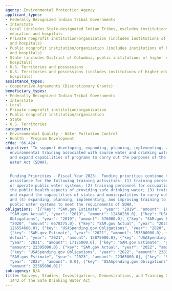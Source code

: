 ```yaml
---
agency: Environmental Protection Agency
applicant_types:
- Federally Recognized lndian Tribal Governments
- Interstate
- Local (includes State-designated lndian Tribes, excludes institutions of higher
  education and hospitals
- Private nonprofit institution/organization (includes institutions of higher education
  and hospitals)
- Public nonprofit institution/organization (includes institutions of higher education
  and hospitals)
- State (includes District of Columbia, public institutions of higher education and
  hospitals)
- U.S. Territories and possessions
- U.S. Territories and possessions (includes institutions of higher education and
  hospitals)
assistance_types:
- Cooperative Agreements (Discretionary Grants)
beneficiary_types:
- Federally Recognized Indian Tribal Governments
- Interstate
- Local
- Private nonprofit institution/organization
- Public nonprofit institution/organization
- State
- U.S. Territories
categories:
- Environmental Quality - Water Pollution Control
- Health - Program Development
cfda: '66.424'
objective: 'To support developing, expanding, planning, implementing, and improving
  environmental training associated with source water and drinking water. To develop
  and expand capabilities of programs to carry out the purposes of the Safe Drinking
  Water Act (SDWA).


  Funding Priorities - Fiscal Year 2023:  Funding priorities continue to include providing
  assistance for the following training activities: (1) training personnel who manage
  or operate public water systems; (2) training personnel for occupations involving
  the public health aspects of providing safe drinking water; (3) training to develop
  and expand the capabilities of states and municipalities to carry out the SDWA;
  and (4) expanding, planning, implementing, and improving training to enable small
  public water systems to meet the requirements of SDWA.'
obligations: '[{"key": "SAM.gov Estimate", "year": "2019", "amount": 1050000.0}, {"key":
  "SAM.gov Actual", "year": "2019", "amount": 12460236.0}, {"key": "USASpending.gov
  Obligations", "year": "2019", "amount": 576000.0}, {"key": "SAM.gov Estimate", "year":
  "2020", "amount": 6678275.0}, {"key": "SAM.gov Actual", "year": "2020", "amount":
  126554600.0}, {"key": "USASpending.gov Obligations", "year": "2020", "amount": 13498600.0},
  {"key": "SAM.gov Estimate", "year": "2021", "amount": 153500000.0}, {"key": "SAM.gov
  Actual", "year": "2021", "amount": 15075000.0}, {"key": "USASpending.gov Obligations",
  "year": "2021", "amount": 17125000.0}, {"key": "SAM.gov Estimate", "year": "2022",
  "amount": 22395000.0}, {"key": "SAM.gov Actual", "year": "2022", "amount": 20340341.0},
  {"key": "USASpending.gov Obligations", "year": "2022", "amount": 23835000.0}, {"key":
  "SAM.gov Estimate", "year": "2023", "amount": 22365000.0}, {"key": "SAM.gov Actual",
  "year": "2023", "amount": 0.0}, {"key": "USASpending.gov Obligations", "year": "2023",
  "amount": 22365000.0}]'
sub-agency: N/A
title: Surveys, Studies, Investigations, Demonstrations, and Training Grants - Section
  1442 of the Safe Drinking Water Act
---
```

